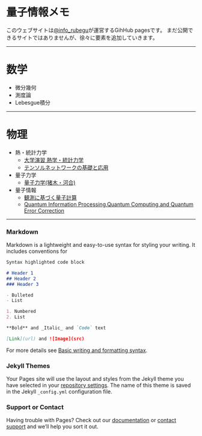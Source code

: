 # 量子情報メモ

このウェブサイトは[@info_rubegu](https://twitter.com/info_rubegu)が運営するGihHub pagesです。
まだ公開できるサイトではありませんが、徐々に要素を追加していきます。

***
# 数学
- 微分幾何
- 測度論
- Lebesgue積分

***
# 物理
- 熱・統計力学
    - [大学演習 熱学・統計力学](https://yuuki-ichimiya.github.io/Thermal_Statistical_Mechanics/978_4785380328)
    - [テンソルネットワークの基礎と応用](https://yuuki-ichimiya.github.io/Thermal_Statistical_Mechanics/978_4781915159)
- 量子力学
    - [量子力学(猪木・河合)](https://yuuki-ichimiya.github.io/Thermal_Statistical_Mechanics/978_4061532090)
- 量子情報
    - [観測に基づく量子計算](https://yuuki-ichimiya.github.io/Thermal_Statistical_Mechanics/978_4339028706)
    - [Quantum Information Processing,Quantum Computing,and Quantum Error Correction](https://yuuki-ichimiya.github.io/Thermal_Statistical_Mechanics/978_0128219829)

***


### Markdown

Markdown is a lightweight and easy-to-use syntax for styling your writing. It includes conventions for

```markdown
Syntax highlighted code block

# Header 1
## Header 2
### Header 3

- Bulleted
- List

1. Numbered
2. List

**Bold** and _Italic_ and `Code` text

[Link](url) and ![Image](src)
```

For more details see [Basic writing and formatting syntax](https://docs.github.com/en/github/writing-on-github/getting-started-with-writing-and-formatting-on-github/basic-writing-and-formatting-syntax).

### Jekyll Themes

Your Pages site will use the layout and styles from the Jekyll theme you have selected in your [repository settings](https://github.com/Yuuki-ichimiya/Yuuki-ichimiya.github.io/settings/pages). The name of this theme is saved in the Jekyll `_config.yml` configuration file.

### Support or Contact

Having trouble with Pages? Check out our [documentation](https://docs.github.com/categories/github-pages-basics/) or [contact support](https://support.github.com/contact) and we’ll help you sort it out.
